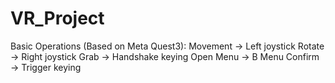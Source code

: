 # VR_Project
Basic Operations (Based on Meta Quest3):
Movement -> Left joystick
Rotate -> Right joystick
Grab -> Handshake keying
Open Menu -> B
Menu Confirm -> Trigger keying

